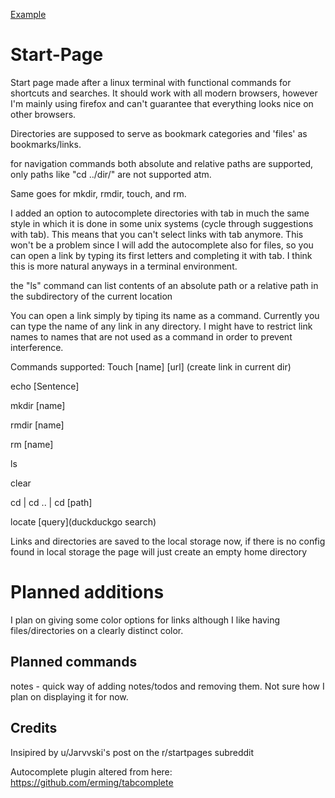 [Example]( https://imgur.com/gallery/HdDM3RS)

# Start-Page
Start page made after a linux terminal with functional commands for shortcuts and searches.
It should work with all modern browsers, however I'm mainly using firefox and can't guarantee that everything
looks nice on other browsers.

Directories are supposed to serve as bookmark categories and 'files' as bookmarks/links.

for navigation commands both absolute and relative paths are supported, only paths like 
"cd ../dir/" are not supported atm.

Same goes for mkdir, rmdir, touch, and rm. 

I added an option to autocomplete directories with tab in much the same style in which it is done in some unix systems (cycle through suggestions with tab). This means that you can't select links with tab anymore. This won't be a problem since I will add the autocomplete also for files, so you can open a link by typing its first letters and completing it with tab. I think this is more natural anyways in a terminal environment.

the "ls" command can list contents of an absolute path or a relative path in the subdirectory of the current location

You can open a link simply by tiping its name as a command. Currently you can type the name of any link in any directory. I might have to restrict link names to names that are not used as a command in order to prevent interference.

Commands supported:
Touch [name] [url] (create link in current dir)

echo [Sentence] 

mkdir [name]

rmdir [name]

rm [name]

ls

clear

cd | cd .. | cd [path]

locate [query](duckduckgo search)

Links and directories are saved to the local storage now, if there is no config found 
in local storage the page will just create an empty home directory

# Planned additions

I plan on giving some color options for links although I like having files/directories on a clearly distinct color.


## Planned commands
notes - quick way of adding notes/todos and removing them. Not sure how I plan on displaying it for now.




## Credits

Insipired by u/Jarvvski's post on the r/startpages subreddit

Autocomplete plugin altered from here: https://github.com/erming/tabcomplete
